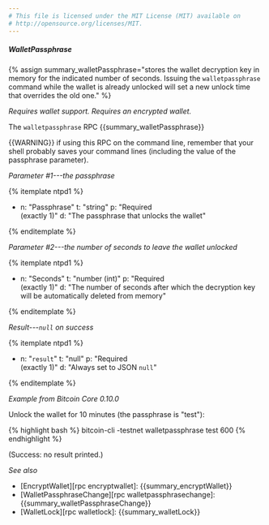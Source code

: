 ```yaml
---
# This file is licensed under the MIT License (MIT) available on
# http://opensource.org/licenses/MIT.
---
```


##### WalletPassphrase

{% assign summary_walletPassphrase="stores the wallet decryption key in memory for the indicated number of seconds. Issuing the `walletpassphrase` command while the wallet is already unlocked will set a new unlock time that overrides the old one." %}

*Requires wallet support. Requires an encrypted wallet.*

The `walletpassphrase` RPC {{summary_walletPassphrase}}

{{WARNING}} if using this RPC on the command line, remember
that your shell probably saves your command lines (including the
value of the passphrase parameter).

*Parameter #1---the passphrase*

{% itemplate ntpd1 %}
- n: "Passphrase"
  t: "string"
  p: "Required<br>(exactly 1)"
  d: "The passphrase that unlocks the wallet"

{% enditemplate %}

*Parameter #2---the number of seconds to leave the wallet unlocked*

{% itemplate ntpd1 %}
- n: "Seconds"
  t: "number (int)"
  p: "Required<br>(exactly 1)"
  d: "The number of seconds after which the decryption key will be automatically deleted from memory"

{% enditemplate %}

*Result---`null` on success*

{% itemplate ntpd1 %}
- n: "`result`"
  t: "null"
  p: "Required<br>(exactly 1)"
  d: "Always set to JSON `null`"

{% enditemplate %}

*Example from Bitcoin Core 0.10.0*

Unlock the wallet for 10 minutes (the passphrase is "test"):

{% highlight bash %}
bitcoin-cli -testnet walletpassphrase test 600
{% endhighlight %}

(Success: no result printed.)

*See also*

* [EncryptWallet][rpc encryptwallet]: {{summary_encryptWallet}}
* [WalletPassphraseChange][rpc walletpassphrasechange]: {{summary_walletPassphraseChange}}
* [WalletLock][rpc walletlock]: {{summary_walletLock}}

